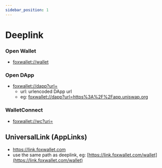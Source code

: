 ```yaml
---
sidebar_position: 1
---
```


# Deeplink

### Open Wallet
* [foxwallet://wallet](foxwallet://wallet)

### Open DApp
* [foxwallet://dapp?url=](foxwallet://dapp?url=)
    * url: urlencoded DApp url
    * eg: [foxwallet://dapp?url=https%3A%2F%2Fapp.uniswap.org](foxwallet://dapp?url=https%3A%2F%2Fapp.uniswap.org)

### WalletConnect
* [foxwallet://wc?uri=](foxwallet://wc?uri=)

## UniversalLink (AppLinks)
* https://link.foxwallet.com
* use the same path as deeplink, eg: [https://link.foxwallet.com/wallet](https://link.foxwallet.com/wallet)